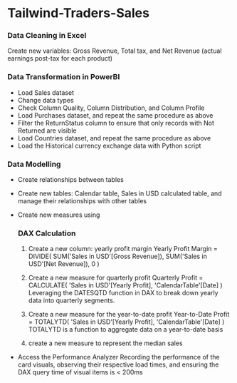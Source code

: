# Tailwind-Traders-Sales

### Data Cleaning in Excel
Create new variables: Gross Revenue, Total tax, and Net Revenue (actual earnings post-tax for each product)

### Data Transformation in PowerBI
- Load Sales dataset
- Change data types
- Check Column Quality, Column Distribution, and Column Profile
- Load Purchases dataset, and repeat the same procedure as above
- Filter the ReturnStatus column to ensure that only records with Not Returned are visible
- Load Countries dataset, and repeat the same procedure as above
- Load the Historical currency exchange data with Python script

### Data Modelling
- Create relationships between tables
- Create new tables: Calendar table, Sales in USD calculated table, and manage their relationships with other tables
- Create new measures using
  ### DAX Calculation
  1. Create a new column: yearly profit margin
    Yearly Profit Margin = 
    DIVIDE(
      SUM('Sales in USD'[Gross Revenue]),
      SUM('Sales in USD'[Net Revenue]),
      0
    )
 
  2. Create a new measure for quarterly profit
    Quarterly Profit = 
    CALCULATE(
      'Sales in USD'[Yearly Profit],
      'CalendarTable'[Date]
    )
    Leveraging the DATESQTD function in DAX to break down yearly data into quarterly segments.

  3. Create a new measure for the year-to-date profit
     Year-to-Date Profit = 
     TOTALYTD(
      'Sales in USD'[Yearly Profit],
      'CalendarTable'[Date]
     )
     TOTALYTD is a function to aggregate data on a year-to-date basis

  4. create a new measure to represent the median sales
     
- Access the Performance Analyzer
  Recording the performance of the card visuals, observing their respective load times, and ensuring the DAX query time of visual items is < 200ms

  

